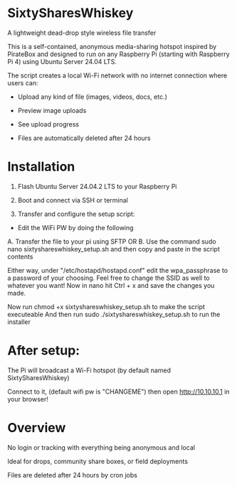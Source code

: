# SixtySharesWhiskey
A lightweight dead-drop style wireless file transfer

This is a self-contained, anonymous media-sharing hotspot inspired by PirateBox and designed to run on any Raspberry Pi (starting with Raspberry Pi 4) using Ubuntu Server 24.04 LTS.

The script creates a local Wi-Fi network with no internet connection where users can:

- Upload any kind of file (images, videos, docs, etc.)

- Preview image uploads

- See upload progress

- Files are automatically deleted after 24 hours

# Installation

1. Flash Ubuntu Server 24.04.2 LTS to your Raspberry Pi

2. Boot and connect via SSH or terminal

3. Transfer and configure the setup script:

- Edit the WiFi PW by doing the following

A. Transfer the file to your pi using SFTP
OR
B. Use the command sudo nano sixtyshareswhiskey_setup.sh and then copy and paste in the script contents 

Either way, under "/etc/hostapd/hostapd.conf" edit the wpa_passphrase to a password of your choosing. 
Feel free to change the SSID as well to whatever you want!
Now in nano hit Ctrl + x and save the changes you made.

Now run chmod +x sixtyshareswhiskey_setup.sh to make the script executeable
And then run sudo ./sixtyshareswhiskey_setup.sh to run the installer

# After setup:

The Pi will broadcast a Wi-Fi hotspot (by default named SixtySharesWhiskey)

Connect to it, (default wifi pw is "CHANGEME") then open http://10.10.10.1 in your browser!

# Overview

No login or tracking with everything being anonymous and local

Ideal for drops, community share boxes, or field deployments

Files are deleted after 24 hours by cron jobs

